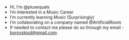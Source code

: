 - Hi, I’m @plusequals
- I’m interested in a Music Career
- I’m currently learning Music (Surprisingly)
- I’m collaborating on a company named @ArtificialRoom
- If needed to contact me please do so through my email - borovskisd@gmail.com

<!---
plusequals/plusequals is a ✨ special ✨ repository because its `README.md` (this file) appears on your GitHub profile.
You can click the Preview link to take a look at your changes.
--->
